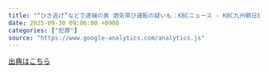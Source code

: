```yaml
---
title: "“ひき逃げ”などで逮捕の男 酒気帯び運転の疑いも｜KBCニュース - KBC九州朝日放送"
date: 2025-09-30 09:06:00 +0900
categories: ["犯罪"]
source: "https://www.google-analytics.com/analytics.js"
---
```


[出典はこちら](https://www.google-analytics.com/analytics.js)
